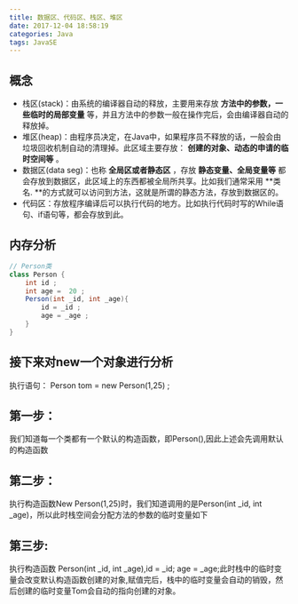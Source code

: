 ```yaml
---
title: 数据区、代码区、栈区、堆区
date: 2017-12-04 18:58:19
categories: Java
tags: JavaSE
---
```

## 概念
- 栈区(stack)：由系统的编译器自动的释放，主要用来存放 **方法中的参数，一些临时的局部变量** 等，并且方法中的参数一般在操作完后，会由编译器自动的释放掉。
- 堆区(heap)：由程序员决定，在Java中，如果程序员不释放的话，一般会由垃圾回收机制自动的清理掉。此区域主要存放： **创建的对象、动态的申请的临时空间等** 。
- 数据区(data seg)：也称 **全局区或者静态区** ，存放 **静态变量、全局变量等** 都会存放到数据区，此区域上的东西都被全局所共享。比如我们通常采用 **类名. **的方式就可以访问到方法，这就是所谓的静态方法，存放到数据区的。
- 代码区：存放程序编译后可以执行代码的地方。比如执行代码时写的While语句、if语句等，都会存放到此。
## 内存分析
```Java
// Person类
class Person {
    int id ;
    int age =  20 ;
    Person(int _id, int _age){
        id = _id ;
        age = _age ;
    }
}
```
## 接下来对new一个对象进行分析
执行语句： Person tom = new Person(1,25) ;
## 第一步：
我们知道每一个类都有一个默认的构造函数，即Person(),因此上述会先调用默认的构造函数

## 第二步：
执行构造函数New Person(1,25)时，我们知道调用的是Person(int _id, int _age)，所以此时栈空间会分配方法的参数的临时变量如下
## 第三步:
执行构造函数 Person(int _id, int _age),id = _id; age = _age;此时栈中的临时变量会改变默认构造函数创建的对象,赋值完后，栈中的临时变量会自动的销毁，然后创建的临时变量Tom会自动的指向创建的对象。
